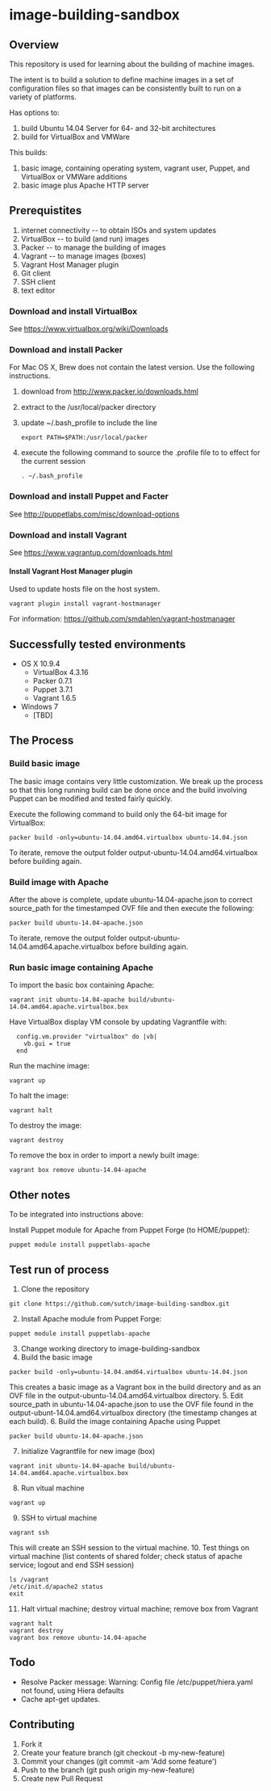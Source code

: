 image-building-sandbox
======================

Overview
--------

This repository is used for learning about the building of machine images.

The intent is to build a solution to define machine images in a set of configuration files so that images can be consistently built to run on a variety of platforms.

Has options to:
  1. build Ubuntu 14.04 Server for 64- and 32-bit architectures
  2. build for VirtualBox and VMWare

This builds:
  1. basic image, containing operating system, vagrant user, Puppet, and VirtualBox or VMWare additions
  2. basic image plus Apache HTTP server


Prerequistites
--------------

  1. internet connectivity -- to obtain ISOs and system updates
  1. VirtualBox -- to build (and run) images
  1. Packer -- to manage the building of images
  1. Vagrant -- to manage images (boxes)
  1. Vagrant Host Manager plugin
  1. Git client
  1. SSH client
  1. text editor

### Download and install VirtualBox

See https://www.virtualbox.org/wiki/Downloads

### Download and install Packer

For Mac OS X, Brew does not contain the latest version. Use the following instructions.

  1. download from http://www.packer.io/downloads.html
  1. extract to the /usr/local/packer directory
  1. update ~/.bash_profile to include the line
     
     ```
     export PATH=$PATH:/usr/local/packer
     ```
     
  1. execute the following command to source the .profile file to to effect for the current session
     
     ```
     . ~/.bash_profile
     ```

### Download and install Puppet and Facter

See http://puppetlabs.com/misc/download-options

### Download and install Vagrant

See https://www.vagrantup.com/downloads.html

#### Install Vagrant Host Manager plugin

Used to update hosts file on the host system.

```
vagrant plugin install vagrant-hostmanager
```

For information: https://github.com/smdahlen/vagrant-hostmanager

Successfully tested environments
--------------------------------

  * OS X 10.9.4
    * VirtualBox 4.3.16
    * Packer 0.7.1
    * Puppet 3.7.1
    * Vagrant 1.6.5
  * Windows 7
    * [TBD]

The Process
-----------

### Build basic image 

The basic image contains very little customization.  We break up the process so that this long running build can be done once and the build involving Puppet can be modified and tested fairly quickly.

Execute the following command to build only the 64-bit image for VirtualBox:
```
packer build -only=ubuntu-14.04.amd64.virtualbox ubuntu-14.04.json
```

To iterate, remove the output folder output-ubuntu-14.04.amd64.virtualbox before building again.

### Build image with Apache

After the above is complete, update ubuntu-14.04-apache.json to correct source_path for the timestamped OVF file and then execute the following: 

```
packer build ubuntu-14.04-apache.json
```

To iterate, remove the output folder output-ubuntu-14.04.amd64.apache.virtualbox before building again.

### Run basic image containing Apache

To import the basic box containing Apache:
```
vagrant init ubuntu-14.04-apache build/ubuntu-14.04.amd64.apache.virtualbox.box
```

Have VirtualBox display VM console by updating Vagrantfile with:
```
  config.vm.provider "virtualbox" do |vb|
    vb.gui = true
  end
```

Run the machine image:
```
vagrant up
```

To halt the image:
```
vagrant halt
```

To destroy the image:
```
vagrant destroy
```

To remove the box in order to import a newly built image:
```
vagrant box remove ubuntu-14.04-apache
```

Other notes
-----------

To be integrated into instructions above:

Install Puppet module for Apache from Puppet Forge (to HOME/puppet):
```
puppet module install puppetlabs-apache
```


Test run of process
-------------------

  1. Clone the repository
```
git clone https://github.com/sutch/image-building-sandbox.git
```
  2. Install Apache module from Puppet Forge:
```
puppet module install puppetlabs-apache
```
  3. Change working directory to image-building-sandbox
  4. Build the basic image
```
packer build -only=ubuntu-14.04.amd64.virtualbox ubuntu-14.04.json
```
This creates a basic image as a Vagrant box in the build directory and as an OVF file in the output-ubuntu-14.04.amd64.virtualbox directory.
  5. Edit source_path in ubuntu-14.04-apache.json to use the OVF file found in the output-ubunt-14.04.amd64.virtualbox directory (the timestamp changes at each build).
  6. Build the image containing Apache using Puppet
```
packer build ubuntu-14.04-apache.json
```
  7. Initialize Vagrantfile for new image (box)
```
vagrant init ubuntu-14.04-apache build/ubuntu-14.04.amd64.apache.virtualbox.box  
```
  8. Run vitual machine
```
vagrant up
```
  9. SSH to virtual machine
```
vagrant ssh
```
This will create an SSH session to the virtual machine.
  10. Test things on virtual machine (list contents of shared folder; check status of apache service; logout and end SSH session)
```
ls /vagrant
/etc/init.d/apache2 status
exit
```
  11. Halt virtual machine; destroy virtual machine; remove box from Vagrant
```
vagrant halt
vagrant destroy
vagrant box remove ubuntu-14.04-apache
```

Todo
----

  * Resolve Packer message: Warning: Config file /etc/puppet/hiera.yaml not found, using Hiera defaults
  * Cache apt-get updates.

Contributing
------------

1. Fork it
1. Create your feature branch (git checkout -b my-new-feature)
1. Commit your changes (git commit -am 'Add some feature')
1. Push to the branch (git push origin my-new-feature)
1. Create new Pull Request
